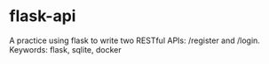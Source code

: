 # flask-api
A practice using flask to write two RESTful APIs: /register and /login. Keywords: flask, sqlite, docker
